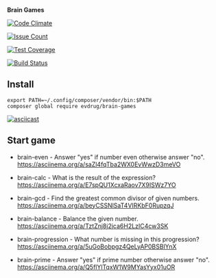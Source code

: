 **Brain Games**

[![Code Climate](https://codeclimate.com/github/evdrug/project-lvl1-s276/badges/gpa.svg)](https://codeclimate.com/github/evdrug/project-lvl1-s276)

[![Issue Count](https://codeclimate.com/github/evdrug/project-lvl1-s276/badges/issue_count.svg)](https://codeclimate.com/github/evdrug/project-lvl1-s276)

[![Test Coverage](https://codeclimate.com/github/evdrug/project-lvl1-s276/badges/coverage.svg)](https://codeclimate.com/github/evdrug/project-lvl1-s276/coverage)

[![Build Status](https://travis-ci.org/evdrug/project-lvl1-s276.svg?branch=master)](https://travis-ci.org/evdrug/project-lvl1-s276)

## Install

    export PATH=~/.config/composer/vendor/bin:$PATH
    composer global require evdrug/brain-games
[![asciicast](https://asciinema.org/a/QORNTkTjpEt80kkfyWV4CysPP.png)](https://asciinema.org/a/QORNTkTjpEt80kkfyWV4CysPP)



## Start game

- brain-even - Answer "yes" if number even otherwise answer "no".  
https://asciinema.org/a/saZl4fqTba2WX0EvWwzD3meVO       
    
- brain-calc - What is the result of the expression?  
https://asciinema.org/a/E7spQU1XcxaRaov7X9ISWz7YO

- brain-gcd - Find the greatest common divisor of given numbers.  
https://asciinema.org/a/beyCSSNlSaT4VIRKbF0RupzqJ

- brain-balance - Balance the given number.  
https://asciinema.org/a/TztZnj8j2jca6H2LzIC4cw3SK

- brain-progression - What number is missing in this progression?  
https://asciinema.org/a/5uGoBobpgz4QeLyAP0BSBlYnX

- brain-prime - Answer "yes" if prime number otherwise answer "no".  
https://asciinema.org/a/Q5flYlTqxW1W9MYasYyx01uOR
